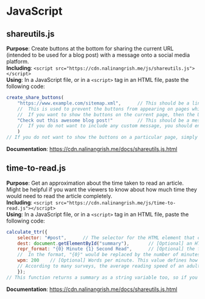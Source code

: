 # JavaScript
## shareutils.js
**Purpose**: Create buttons at the bottom for sharing the current URL (intended to be used for a blog post) with a message onto a social media platform.   
**Including**: ```<script src="https://cdn.nalinangrish.me/js/shareutils.js"></script>```   
**Using**: In a JavaScript file, or in a `<script>` tag in an HTML file, paste the following code:
```javascript
create_share_buttons(
	"https://www.example.com/sitemap.xml", 		// This should be a link to the sitemap of your site. 
	//	This is used to prevent the buttons from appearing on pages which were not found and raised 404 errors. 
	// 	If you want to show the buttons on the current page, then the URL of this page should also be present on the sitemap.
	"Check out this awesome blog post!"			// This should be a message that needs to be included while posting. 
	//  If you do not want to include any custom message, you should enter an empty string.
	)
// If you do not want to show the buttons on a particular page, simply do not paste the above code there, or exclude the page from the sitemap
```
**Documentation**: https://cdn.nalinangrish.me/docs/shareutils.js.html   





## time-to-read.js
**Purpose**: Get an approximation about the time taken to read an article. Might be helpful if you want the viewers to know about how much time they would need to read the article completely.   
**Including**: ```<script src="https://cdn.nalinangrish.me/js/time-to-read.js"></script>```   
**Using**: In a JavaScript file, or in a `<script>` tag in an HTML file, paste the following code:
```javascript
calculate_ttr({
    selector: "#post",		// The selector for the HTML element that contains the article content.
    dest: document.getElementById("summary"),		// [Optional] an HTML element whose textContent should be set to the representation about the time to read.
    repr_format: "{0} Minute {1} Second Read",		// [Optional] the format in which to summarize the time required. 
	//  In the format, "{0}" would be replaced by the number of minutes and "{1}" would be replaced by the number of seconds, so enter the format carefully. Both, minutes's or seconds's placeholder can be removed. Defaults to "{0} Minute Read."
    wpm: 200	// [Optional] Words per minute. This value defines how fast a person reads, and thus, this gives us the prediction.
	// According to many surveys, the average reading speed of an adult ranges from 200-300 Words Per Minute, so, the default value is set to 250.
	});
// This function returns a summary as a string variable too, so if you cannot set the "dest" parameter, you can use the value returned by the function instead.
```
**Documentation**: https://cdn.nalinangrish.me/docs/shareutils.js.html